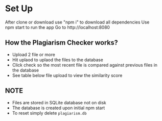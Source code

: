 # Set Up
After clone or download use "npm i" to download all dependencies
Use npm start to run the app
Go to http://localhost:8080

## How the Plagiarism Checker works?

- Upload 2 file or more
- Hit uplaod to uplaod the files to the database
- Click check so the most recent file is compared against previous files in the database
- See table below file upload to view the similarity score

## NOTE

- Files are stored in SQLite database not on disk
- The database is created upon initial npm start
- To reset simply delete ```plagiarism.db```
  
